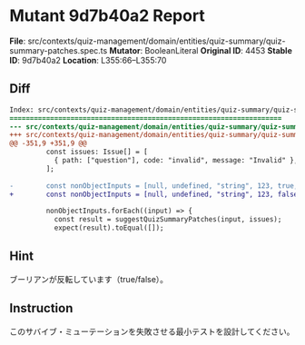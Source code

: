 # Mutant 9d7b40a2 Report

**File**: src/contexts/quiz-management/domain/entities/quiz-summary/quiz-summary-patches.spec.ts
**Mutator**: BooleanLiteral
**Original ID**: 4453
**Stable ID**: 9d7b40a2
**Location**: L355:66–L355:70

## Diff

```diff
Index: src/contexts/quiz-management/domain/entities/quiz-summary/quiz-summary-patches.spec.ts
===================================================================
--- src/contexts/quiz-management/domain/entities/quiz-summary/quiz-summary-patches.spec.ts	original
+++ src/contexts/quiz-management/domain/entities/quiz-summary/quiz-summary-patches.spec.ts	mutated #4453
@@ -351,9 +351,9 @@
         const issues: Issue[] = [
           { path: ["question"], code: "invalid", message: "Invalid" },
         ];
 
-        const nonObjectInputs = [null, undefined, "string", 123, true, []];
+        const nonObjectInputs = [null, undefined, "string", 123, false, []];
 
         nonObjectInputs.forEach((input) => {
           const result = suggestQuizSummaryPatches(input, issues);
           expect(result).toEqual([]);
```

## Hint

ブーリアンが反転しています（true/false）。

## Instruction

このサバイブ・ミューテーションを失敗させる最小テストを設計してください。
